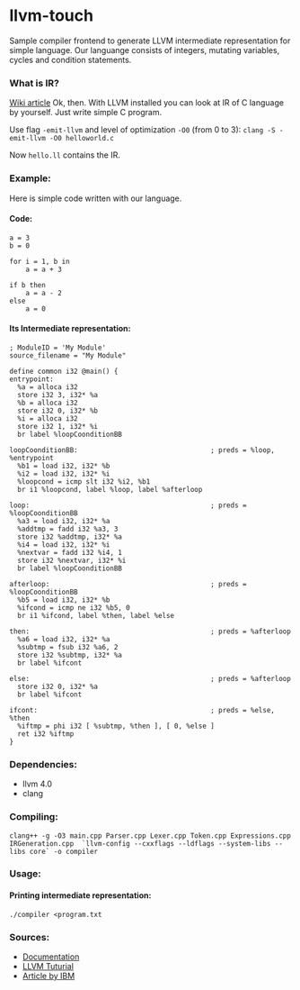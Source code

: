 # llvm-touch

Sample compiler frontend to generate LLVM intermediate representation for simple language.
Our languange consists of integers, mutating variables, cycles and condition statements.

### What is IR?
[Wiki article](https://en.wikipedia.org/wiki/Intermediate_representation)
Ok, then. With LLVM installed you can look at IR of C language by yourself. Just write simple C program.

Use flag `-emit-llvm` and level of optimization `-O0` (from 0 to 3):
`clang -S -emit-llvm -O0 helloworld.c`

Now `hello.ll` contains the IR.

### Example:

Here is simple code written with our language.

#### Code:
```
a = 3
b = 0

for i = 1, b in
    a = a + 3

if b then
    a = a - 2
else
    a = 0
```

#### Its Intermediate representation:

```
; ModuleID = 'My Module'
source_filename = "My Module"

define common i32 @main() {
entrypoint:
  %a = alloca i32
  store i32 3, i32* %a
  %b = alloca i32
  store i32 0, i32* %b
  %i = alloca i32
  store i32 1, i32* %i
  br label %loopCoonditionBB

loopCoonditionBB:                                 ; preds = %loop, %entrypoint
  %b1 = load i32, i32* %b
  %i2 = load i32, i32* %i
  %loopcond = icmp slt i32 %i2, %b1
  br i1 %loopcond, label %loop, label %afterloop

loop:                                             ; preds = %loopCoonditionBB
  %a3 = load i32, i32* %a
  %addtmp = fadd i32 %a3, 3
  store i32 %addtmp, i32* %a
  %i4 = load i32, i32* %i
  %nextvar = fadd i32 %i4, 1
  store i32 %nextvar, i32* %i
  br label %loopCoonditionBB

afterloop:                                        ; preds = %loopCoonditionBB
  %b5 = load i32, i32* %b
  %ifcond = icmp ne i32 %b5, 0
  br i1 %ifcond, label %then, label %else

then:                                             ; preds = %afterloop
  %a6 = load i32, i32* %a
  %subtmp = fsub i32 %a6, 2
  store i32 %subtmp, i32* %a
  br label %ifcont

else:                                             ; preds = %afterloop
  store i32 0, i32* %a
  br label %ifcont

ifcont:                                           ; preds = %else, %then
  %iftmp = phi i32 [ %subtmp, %then ], [ 0, %else ]
  ret i32 %iftmp
}
```


### Dependencies: 
* llvm 4.0
* clang

### Compiling:
```
clang++ -g -O3 main.cpp Parser.cpp Lexer.cpp Token.cpp Expressions.cpp IRGeneration.cpp  `llvm-config --cxxflags --ldflags --system-libs --libs core` -o compiler
```

### Usage:

#### Printing intermediate representation:
```
./compiler <program.txt
```

### Sources:

* [Documentation](http://llvm.org/docs/index.html)
* [LLVM Tuturial](http://llvm.org/docs/tutorial/index.html)
* [Article by IBM](https://www.ibm.com/developerworks/ru/library/os-createcompilerllvm1/)
